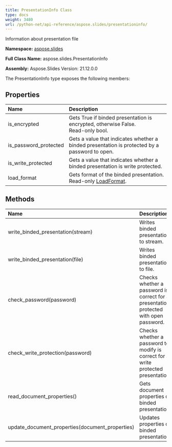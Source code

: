```yaml
---
title: PresentationInfo Class
type: docs
weight: 3480
url: /python-net/api-reference/aspose.slides/presentationinfo/
---
```


Information about presentation file

**Namespace:** [aspose.slides](/slides/python-net/api-reference/aspose.slides/)

**Full Class Name:** aspose.slides.PresentationInfo

**Assembly:**  Aspose.Slides Version: 21.12.0.0

The PresentationInfo type exposes the following members:
## **Properties**
|**Name**|**Description**|
| :- | :- |
|is_encrypted|Gets True if binded presentation is encrypted, otherwise False.<br/>            Read-only bool.|
|is_password_protected|Gets a value that indicates whether a binded presentation is protected by a password to open.|
|is_write_protected|Gets a value that indicates whether a binded presentation is write protected.|
|load_format|Gets format of the binded presentation.<br/>            Read-only [LoadFormat](/python-net/api-reference/aspose.slides/loadformat/).|
## **Methods**
|**Name**|**Description**|
| :- | :- |
|write_binded_presentation(stream)|Writes binded presentation to stream.|
|write_binded_presentation(file)|Writes binded presentation to file.|
|check_password(password)|Checks whether a password is correct for a presentation protected with open password.|
|check_write_protection(password)|Checks whether a password to modify is correct for a write protected presentation.|
|read_document_properties()|Gets document properties of binded presentation.|
|update_document_properties(document_properties)|Updates properties of binded presentation.|
